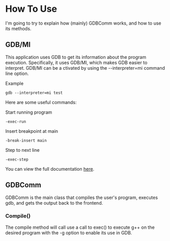 # How To Use
I'm going to try to explain how (mainly) GDBComm works, and how to use its methods.

## GDB/MI
This application uses GDB to get its information about the program execution. Specifically, it uses GDB/MI, which makes GDB easier to interpret. GDB/MI can be a
ctivated by using the --interpreter=mi command line option.

Example

	gdb --interpreter=mi test

Here are some useful commands:

Start running program

	-exec-run

Insert breakpoint at main

	-break-insert main

Step to next line

	-exec-step

You can view the full documentation [here](https://sourceware.org/gdb/onlinedocs/gdb/GDB_002fMI.html#GDB_002fMI).

## GDBComm
GDBComm is the main class that compiles the user's program, executes gdb, and gets the output back to the frontend.

### Compile()
The compile method will call use a call to exec() to execute g++ on the desired program with the -g option to enable its use in GDB.
